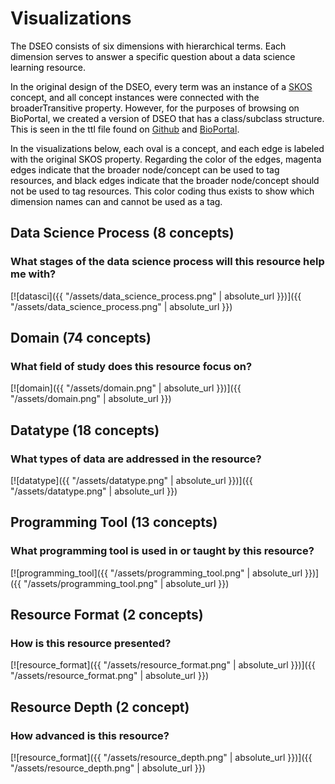 # Visualizations
<span style="color:black"> The DSEO consists of six dimensions with hierarchical terms. 
Each dimension serves to answer a specific question about a data science learning resource.</span>

<span style="color:black">In the original design of the DSEO, every term was an instance of a
[SKOS](https://www.w3.org/2004/02/skos/) concept, and all concept instances were connected 
with the broaderTransitive property. However, for the purposes of browsing on BioPortal, we created 
a version of DSEO that has a class/subclass structure. This is seen in the ttl file found
on [Github](https://github.com/bioint/DSEO) and [BioPortal](https://bioportal.bioontology.org/ontologies/DSEO).</span>

<span style="color:black">In the visualizations below, each oval is a concept, 
and each edge is labeled with the original SKOS property. Regarding the color of the edges, 
magenta edges indicate that 
the broader node/concept can be used to tag resources, and black edges indicate that the 
broader node/concept should not be used to tag resources. This color coding thus exists to 
show which dimension names can and cannot be used as a tag.</span>

## Data Science Process (8 concepts)
### What stages of the data science process will this resource help me with?
[![datasci]({{ "/assets/data_science_process.png" | absolute_url }})]({{ "/assets/data_science_process.png" | absolute_url }})

## Domain (74 concepts)
### What field of study does this resource focus on?
[![domain]({{ "/assets/domain.png" | absolute_url }})]({{ "/assets/domain.png" | absolute_url }})

## Datatype (18 concepts)
### What types of data are addressed in the resource?
[![datatype]({{ "/assets/datatype.png" | absolute_url }})]({{ "/assets/datatype.png" | absolute_url }})

## Programming Tool (13 concepts)
### What programming tool is used in or taught by this resource?
[![programming_tool]({{ "/assets/programming_tool.png" | absolute_url }})]({{ "/assets/programming_tool.png" | absolute_url }})

## Resource Format (2 concepts)
### How is this resource presented?
[![resource_format]({{ "/assets/resource_format.png" | absolute_url }})]({{ "/assets/resource_format.png" | absolute_url }})

## Resource Depth (2 concept)
### How advanced is this resource?
[![resource_format]({{ "/assets/resource_depth.png" | absolute_url }})]({{ "/assets/resource_depth.png" | absolute_url }})
